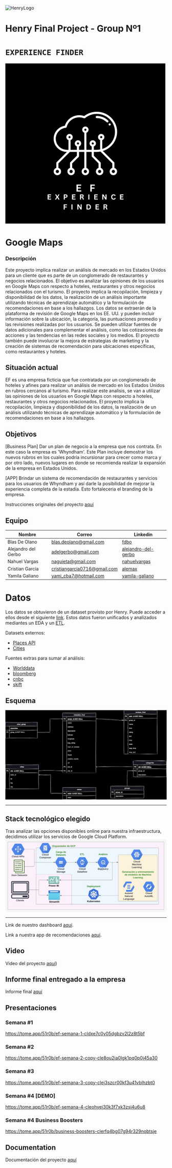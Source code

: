![HenryLogo](https://d31uz8lwfmyn8g.cloudfront.net/Assets/logo-henry-white-lg.png)

# **Henry Final Project - Group Nº1**

# <h1>**`EXPERIENCE FINDER`**</h1>

![LOGO](images/WhiteBlackLogo.png) 

# Google Maps

### Descripción

Este proyecto implica realizar un análisis de mercado en los Estados Unidos para un cliente que es parte de un conglomerado de restaurantes y negocios relacionados. El objetivo es analizar las opiniones de los usuarios en Google Maps con respecto a hoteles, restaurantes y otros negocios relacionados con el turismo. El proyecto implica la recopilación, limpieza y disponibilidad de los datos, la realización de un análisis importante utilizando técnicas de aprendizaje automático y la formulación de recomendaciones en base a los hallazgos. Los datos se extraerán de la plataforma de revisión de Google Maps en los EE. UU. y pueden incluir información sobre la ubicación, la categoría, las puntuaciones promedio y las revisiones realizadas por los usuarios. Se pueden utilizar fuentes de datos adicionales para complementar el análisis, como las cotizaciones de acciones y las tendencias en las redes sociales y los medios. El proyecto también puede involucrar la mejora de estrategias de marketing y la creación de sistemas de recomendación para ubicaciones específicas, como restaurantes y hoteles.


## **Situación actual**

EF es una empresa ficticia que fue contratada por un conglomerado de hoteles y afines para realizar un análisis de mercado en los Estados Unidos en rubros cercanos al turismo. 
Para realizar este analisis, se van a utilizar las opiniones de los usuarios en Google Maps con respecto a hoteles, restaurantes y otros negocios relacionados. El proyecto implica la recopilación, limpieza y disponibilidad de los datos, la realización de un análisis utilizando técnicas de aprendizaje automático y la formulación de recomendaciones en base a los hallazgos. 


## **Objetivos**
[Business Plan]
Dar un plan de negocio a la empresa que nos contrata. En este caso la empresa es 'Whyndham'. Este Plan incluye demostrar los nuevos rubros en los cuales podría incursionar para crecer como marca y por otro lado, nuevos lugares en donde se recomienda realizar la expansión de la empresa en Estados Unidos.

[APP]
Brindar un sistema de recomendación de restaurantes y servicios <usando servicio GMaps> para los usuarios de Whyndham y así darle la posibilidad de mejorar la experiencia completa de la estadía.
Esto fortaleceria el branding de la empresa.  


Instrucciones originales del proyecto [aquí](https://github.com/soyHenry/PF_DS/blob/main/Proyectos/google-maps.md) 

## **Equipo**

|Nombre          | Correo                     | Linkedin|
|----------------|----------------------------|---------|
|Blas De Olano|blas.deolano@gmail.com    |[fdbo](https://www.linkedin.com/in/fbdo/)|
|Alejandro del Gerbo  |adelgerbo@gmail.com   |[alejandro-del-gerbo](https://www.linkedin.com/in/alejandro-del-gerbo-actis-30523225/)|
|Nahuel Vargas  |naguieta@gmail.com|[nahuelvargas](https://www.linkedin.com/in/nahuelvargas/)|
|Cristian Garcia   |cristiangarcia0716@gmail.com   |[alemax](https://www.linkedin.com/in/alemax019/)|
|Yamila Galiano   |yami_cba7@hotmail.com     |[yamila-galiano](https://www.linkedin.com/in/yamila-galiano-ba7083121/)|  

# **Datos**
Los datos se obtuvieron de un dataset provisto por Henry. Puede acceder a ellos desde el siguiente [link](https://drive.google.com/drive/folders/1Wf7YkxA0aHI3GpoHc9Nh8_scf5BbD4DA). Estos datos fueron unificados y analizados mediantes un EDA y un [ETL](https://github.com/YamiGaliano/google-map/tree/main/ETL). </p> 
Datasets externos:
- [Places API](https://developers.google.com/maps/documentation/places/web-service?hl=es-419)
- [Cities](https://www.kaggle.com/datasets/louise2001/us-cities?resource=download)</p> 

Fuentes extras para sumar al análisis:
- [Worlddata](https://www.worlddata.info/america/usa/tourism.php)
- [bloomberg](https://www.bloomberg.com/news/articles/2022-10-14/tourism-not-business-travel-fuels-higher-revenue-for-cities)
- [cnbc](https://www.cnbc.com/2022/11/09/fastest-growing-us-cities-kenan-institute.html)
- [skift](https://skift.com/2022/12/21/the-remaking-of-tourism-in-5-u-s-cities/)

## **Esquema**
![Diagrama](images/diagrama.png)
- - -
## **Stack tecnológico elegido**
Tras analizar las opciones disponibles online para nuestra infraestructura, decidimos utilizar los servicios de Google Cloud Platform.
![stack](images/stack.png)
- - -
Link de nuestro dashboard [aquí](https://drive.google.com/drive/folders/1ojvN_V4K6t7DkxW6U8tPXXtY6nUusGrq?usp=share_link). 

Link a nuestra app de recomendaciones [aquí](https://github.com/YamiGaliano/google-map/tree/main/Streamlit). 

## **Video**
Video del proyecto [aquí](https://www.youtube.com/watch?v=f7SfD3AGPew&ab_channel=Alejandro))

## **Informe final entregado a la empresa**
Informe final [aquí](https://github.com/YamiGaliano/google-map/blob/32264360de2f11050ff4b33fdafd96a7c70c2de2/documents/Informefinal-Grupo1.pdf)

## **Presentaciones**
### **Semana #1**
https://tome.app/51r0b/ef-semana-1-cldxe7c0y05dgbzv2l2z8t5bf
### **Semana #2**
https://tome.app/51r0b/ef-semana-2-copy-cle8ou2ia0lgk1pq0p0j45a30
### **Semana #3**
https://tome.app/51r0b/ef-semana-3-copy-clej3szcr00kf3u41vblhzbt0
### **Semana #4 [DEMO]**
https://tome.app/51r0b/ef-semana-4-cleohyei30k3f7xk3zsj4u6u8
### **Semana #4 Business Boosters**
https://tome.app/51r0b/business-boosters-clerfq4bg07g94r329nobtsje

## **Documentation**
Documentación del proyecto [aquí](https://github.com/YamiGaliano/google-map/blob/32264360de2f11050ff4b33fdafd96a7c70c2de2/documents/EF-Documentacio%CC%81n.pdf)
